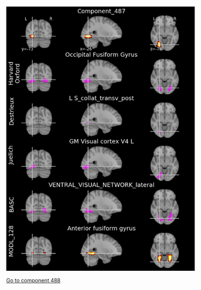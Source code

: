 


![487](preliminary/487.jpg "Component 487")

[Go to component 488](https://parietal-inria.github.io/MODL_atlas/512/488 "Component 488")
